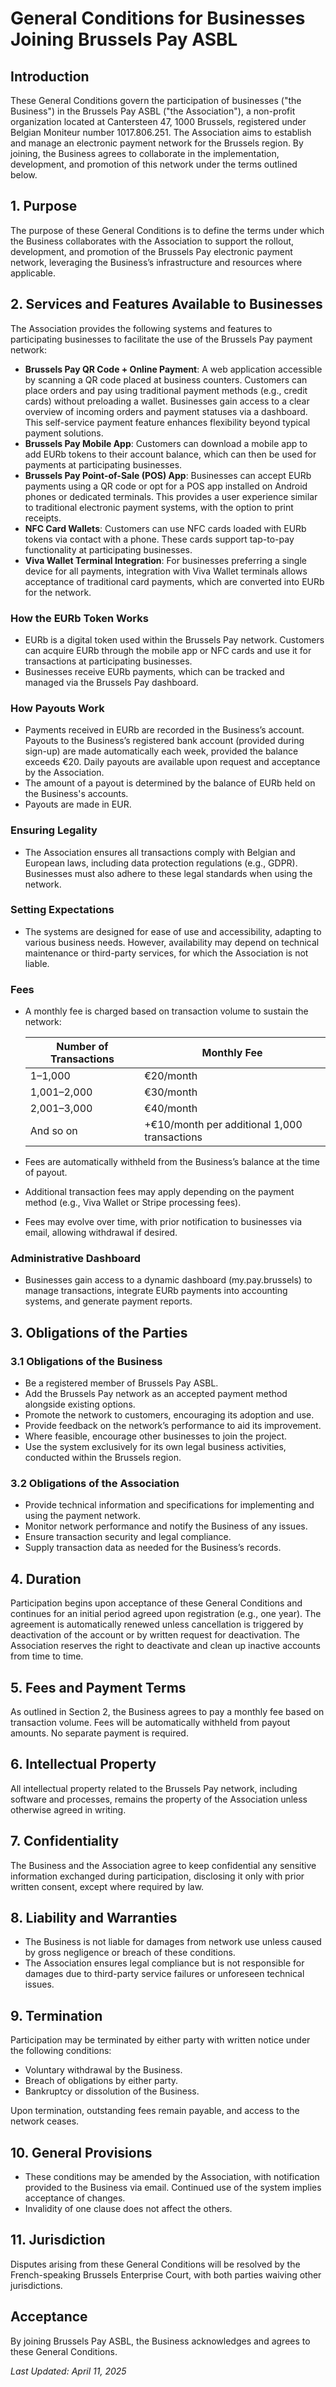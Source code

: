 # General Conditions for Businesses Joining Brussels Pay ASBL

## Introduction

These General Conditions govern the participation of businesses ("the Business") in the Brussels Pay ASBL ("the Association"), a non-profit organization located at Cantersteen 47, 1000 Brussels, registered under Belgian Moniteur number 1017.806.251. The Association aims to establish and manage an electronic payment network for the Brussels region. By joining, the Business agrees to collaborate in the implementation, development, and promotion of this network under the terms outlined below.

## 1. Purpose

The purpose of these General Conditions is to define the terms under which the Business collaborates with the Association to support the rollout, development, and promotion of the Brussels Pay electronic payment network, leveraging the Business’s infrastructure and resources where applicable.

## 2. Services and Features Available to Businesses

The Association provides the following systems and features to participating businesses to facilitate the use of the Brussels Pay payment network:

- **Brussels Pay QR Code + Online Payment**: A web application accessible by scanning a QR code placed at business counters. Customers can place orders and pay using traditional payment methods (e.g., credit cards) without preloading a wallet. Businesses gain access to a clear overview of incoming orders and payment statuses via a dashboard. This self-service payment feature enhances flexibility beyond typical payment solutions.
- **Brussels Pay Mobile App**: Customers can download a mobile app to add EURb tokens to their account balance, which can then be used for payments at participating businesses.
- **Brussels Pay Point-of-Sale (POS) App**: Businesses can accept EURb payments using a QR code or opt for a POS app installed on Android phones or dedicated terminals. This provides a user experience similar to traditional electronic payment systems, with the option to print receipts.
- **NFC Card Wallets**: Customers can use NFC cards loaded with EURb tokens via contact with a phone. These cards support tap-to-pay functionality at participating businesses.
- **Viva Wallet Terminal Integration**: For businesses preferring a single device for all payments, integration with Viva Wallet terminals allows acceptance of traditional card payments, which are converted into EURb for the network.

### How the EURb Token Works

- EURb is a digital token used within the Brussels Pay network. Customers can acquire EURb through the mobile app or NFC cards and use it for transactions at participating businesses.
- Businesses receive EURb payments, which can be tracked and managed via the Brussels Pay dashboard.

### How Payouts Work

- Payments received in EURb are recorded in the Business’s account. Payouts to the Business’s registered bank account (provided during sign-up) are made automatically each week, provided the balance exceeds €20. Daily payouts are available upon request and acceptance by the Association.
- The amount of a payout is determined by the balance of EURb held on the Business's accounts.
- Payouts are made in EUR.

### Ensuring Legality

- The Association ensures all transactions comply with Belgian and European laws, including data protection regulations (e.g., GDPR). Businesses must also adhere to these legal standards when using the network.

### Setting Expectations

- The systems are designed for ease of use and accessibility, adapting to various business needs. However, availability may depend on technical maintenance or third-party services, for which the Association is not liable.

### Fees

- A monthly fee is charged based on transaction volume to sustain the network:

  | Number of Transactions | Monthly Fee                                  |
  | ---------------------- | -------------------------------------------- |
  | 1–1,000                | €20/month                                    |
  | 1,001–2,000            | €30/month                                    |
  | 2,001–3,000            | €40/month                                    |
  | And so on              | +€10/month per additional 1,000 transactions |

- Fees are automatically withheld from the Business’s balance at the time of payout.
- Additional transaction fees may apply depending on the payment method (e.g., Viva Wallet or Stripe processing fees).
- Fees may evolve over time, with prior notification to businesses via email, allowing withdrawal if desired.

### Administrative Dashboard

- Businesses gain access to a dynamic dashboard (my.pay.brussels) to manage transactions, integrate EURb payments into accounting systems, and generate payment reports.

## 3. Obligations of the Parties

### 3.1 Obligations of the Business

- Be a registered member of Brussels Pay ASBL.
- Add the Brussels Pay network as an accepted payment method alongside existing options.
- Promote the network to customers, encouraging its adoption and use.
- Provide feedback on the network’s performance to aid its improvement.
- Where feasible, encourage other businesses to join the project.
- Use the system exclusively for its own legal business activities, conducted within the Brussels region.

### 3.2 Obligations of the Association

- Provide technical information and specifications for implementing and using the payment network.
- Monitor network performance and notify the Business of any issues.
- Ensure transaction security and legal compliance.
- Supply transaction data as needed for the Business’s records.

## 4. Duration

Participation begins upon acceptance of these General Conditions and continues for an initial period agreed upon registration (e.g., one year). The agreement is automatically renewed unless cancellation is triggered by deactivation of the account or by written request for deactivation. The Association reserves the right to deactivate and clean up inactive accounts from time to time.

## 5. Fees and Payment Terms

As outlined in Section 2, the Business agrees to pay a monthly fee based on transaction volume. Fees will be automatically withheld from payout amounts. No separate payment is required.

## 6. Intellectual Property

All intellectual property related to the Brussels Pay network, including software and processes, remains the property of the Association unless otherwise agreed in writing.

## 7. Confidentiality

The Business and the Association agree to keep confidential any sensitive information exchanged during participation, disclosing it only with prior written consent, except where required by law.

## 8. Liability and Warranties

- The Business is not liable for damages from network use unless caused by gross negligence or breach of these conditions.
- The Association ensures legal compliance but is not responsible for damages due to third-party service failures or unforeseen technical issues.

## 9. Termination

Participation may be terminated by either party with written notice under the following conditions:

- Voluntary withdrawal by the Business.
- Breach of obligations by either party.
- Bankruptcy or dissolution of the Business.

Upon termination, outstanding fees remain payable, and access to the network ceases.

## 10. General Provisions

- These conditions may be amended by the Association, with notification provided to the Business via email. Continued use of the system implies acceptance of changes.
- Invalidity of one clause does not affect the others.

## 11. Jurisdiction

Disputes arising from these General Conditions will be resolved by the French-speaking Brussels Enterprise Court, with both parties waiving other jurisdictions.

## Acceptance

By joining Brussels Pay ASBL, the Business acknowledges and agrees to these General Conditions.

_Last Updated: April 11, 2025_

